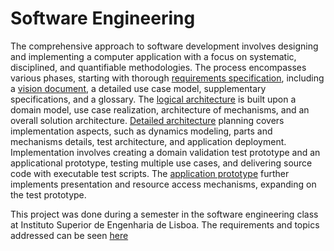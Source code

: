 # Software Engineering

The comprehensive approach to software development involves designing and implementing a computer application with a focus on systematic, disciplined, and quantifiable methodologies. The process encompasses various phases, starting with thorough [requirements specification](./Requirements%20specification/Specification_requirements.pdf), including a [vision document](./Project%20Vision/Vision_Document.pdf), a detailed use case model, supplementary specifications, and a glossary. The [logical architecture](./UML%20Diagrams/Logical_architecture_diagrams.pdf) is built upon a domain model, use case realization, architecture of mechanisms, and an overall solution architecture. [Detailed architecture](./UML%20Diagrams/Detailed_architecture_diagrams.pdf) planning covers implementation aspects, such as dynamics modeling, parts and mechanisms details, test architecture, and application deployment. Implementation involves creating a domain validation test prototype and an applicational prototype, testing multiple use cases, and delivering source code with executable test scripts. The [application prototype](./uab-app/README.md) further implements presentation and resource access mechanisms, expanding on the test prototype.

This project was done during a semester in the software engineering class at Instituto Superior de Engenharia de Lisboa. The requirements and topics addressed can be seen [here](./ES-project-requirements-en.pdf)